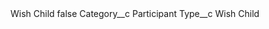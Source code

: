 <?xml version="1.0" encoding="UTF-8"?>
<CustomMetadata xmlns="http://soap.sforce.com/2006/04/metadata" xmlns:xsi="http://www.w3.org/2001/XMLSchema-instance" xmlns:xsd="http://www.w3.org/2001/XMLSchema">
    <label>Wish Child</label>
    <protected>false</protected>
    <values>
        <field>Category__c</field>
        <value xsi:type="xsd:string">Participant</value>
    </values>
    <values>
        <field>Type__c</field>
        <value xsi:type="xsd:string">Wish Child</value>
    </values>
</CustomMetadata>
